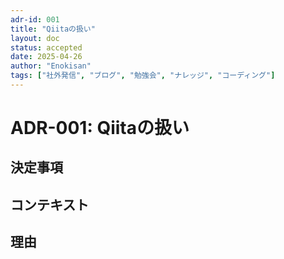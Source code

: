 ```yaml
---
adr-id: 001
title: "Qiitaの扱い"
layout: doc
status: accepted
date: 2025-04-26
author: "Enokisan"
tags: ["社外発信", "ブログ", "勉強会", "ナレッジ", "コーディング"]
---
```


# ADR-001: Qiitaの扱い

<AdrMetadata />

## 決定事項

## コンテキスト

## 理由